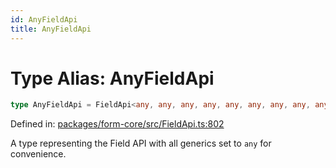 ```yaml
---
id: AnyFieldApi
title: AnyFieldApi
---
```


# Type Alias: AnyFieldApi

```ts
type AnyFieldApi = FieldApi<any, any, any, any, any, any, any, any, any, any, any, any, any, any, any, any, any, any>;
```

Defined in: [packages/form-core/src/FieldApi.ts:802](https://github.com/TanStack/form/blob/main/packages/form-core/src/FieldApi.ts#L802)

A type representing the Field API with all generics set to `any` for convenience.
